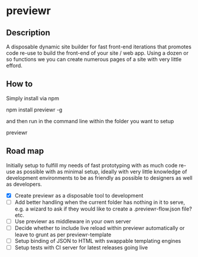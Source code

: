 # previewr
## Description

A disposable dynamic site builder for fast front-end iterations that promotes code re-use to build the front-end of your site / web app. Using a dozen or so functions we you can create numerous pages of a site with very little efford.

## How to

Simply install via npm

npm install previewr -g

and then run in the command line within the folder you want to setup

previewr

## Road map

Initially setup to fulfill my needs of fast prototyping with as much code re-use as possible with as minimal setup, ideally with very little knowledge of development environments to be as friendly as possible to designers as well as developers.

- [x] Create previewr as a disposable tool to development
- [ ] Add better handling when the current folder has nothing in it to serve, e.g. a wizard to ask if they would like to create a .previewr-flow.json file? etc.
- [ ] Use previewr as middleware in your own server
- [ ] Decide whether to include live reload within previewr automatically or leave to grunt as per previewr-template
- [ ] Setup binding of JSON to HTML with swappable templating engines
- [ ] Setup tests with CI server for latest releases going live